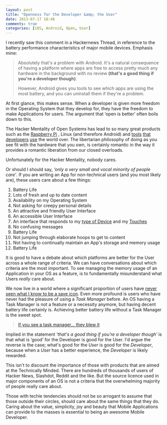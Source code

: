 ```yaml
---
layout: post
title: "Openness for the Developer &amp; the User"
date: 2013-07-17 18:48
comments: true
categories: [iOS, Android, Open, User]
---
```


I recently saw this comment in a Hackernews Thread, in reference to the battery performance characteristics of major mobile devices. Emphasis mine:

> Absolutely that's a problem with Android. It's a natural consequence of having a platform where apps are free to access pretty much any hardware in the background with no review **(that's a good thing if you're a developer though)**.
> 
> However, Android gives you tools to see which apps are using the most battery, and you can uninstall them if they're a problem.

At first glance, this makes sense. When a developer is given more freedom in the Operating System that they develop for, they have the freedom to make Applications for users. The argument that ‘open is better’ often boils down to this.

The Hacker Mentality of Open Systems has lead to so many great products such as the [Raspberry Pi](http://www.raspberrypi.org) , Linux (and therefore Android) and [tools](http://git-scm.com) [that](http://gcc.gnu.org) [developers](http://www.vim.org) [use](http://en.wikipedia.org/wiki/WebKit) the world over. The libertarian philosophy of doing as you see fit with the hardware that you own, is certainly romantic in the way it provides a romantic liberation from our closed overloads.

Unfortunately for the Hacker Mentality, nobody cares.

Or should I should say, *‘only a very small and vocal minority of people care’*. If you are writing an App for non-technical users (and you most likely are), these users care about a few things:

1. Battery Life
2. Lots of fresh and up to date content
3. Availability on my Operating System
4. Not asking for creepy personal details 
5. An attractive and friendly User Interface
6. An accessible User Interface
7. An interface that responds to my [type of Device](http://en.wikipedia.org/wiki/Responsive_web_design) and my [Touches](http://en.wikipedia.org/wiki/Responsiveness)
8. No confusing messages
9. Battery Life
10. Not jumping through elaborate hoops to get to content
11. Not having to continually maintain an App's storage and memory usage
12. Battery Life 

It is good to have a debate about which platforms are better for the User across a whole range of criteria. We can have conversations about which criteria are the most important. To see managing the memory usage of an Application in your OS as a feature, is to fundamentally misunderstand what Users *really* care about.

We now live in a world where a significant proportion of users have [never seen what I know to be a save icon](http://www.hanselman.com/blog/TheFloppyDiskMeansSaveAnd14OtherOldPeopleIconsThatDontMakeSenseAnymore.aspx). Even more profound is users who have never had the pleasure of using a *Task Manager* before. An OS having a Task Manager is not a feature or a necessity anymore, but having decent battery life certainly is. Achieving better battery life without a Task Manager is the sweet spot. 

> [If you see a task manager... they blew it](http://www.engadget.com/2010/04/08/jobs-if-you-see-a-stylus-or-a-task-manager-they-blew-it/)

Implied in the statement *‘that's a good thing if you're a developer though’* is that what is ‘good’ for the Developer is good for the User. I'd argue the reverse is the case; what's good for the *User* is good for the *Developer*, because when a *User* has a better experience, the *Developer* is likely rewarded.

This isn't to discount the importance of those with products that are aimed at the Technically Minded. There are hundreds of thousands of users of Hacker News, Slashdot, Reddit and the like. But the source licence used in major components of an OS is not a criteria that the overwhelming majority of people really care about.

Those with techie tendencies should not be so arrogant to assume that those outside their circles, should care about the same things that they do. Caring about the value, simplicity, joy and beauty that Mobile Applications can provide to the masses is essential to being an awesome Mobile Developer.